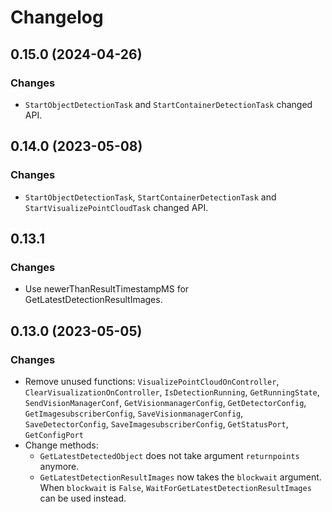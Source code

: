 # Changelog

## 0.15.0 (2024-04-26)

### Changes

- `StartObjectDetectionTask` and `StartContainerDetectionTask` changed API.

## 0.14.0 (2023-05-08)

### Changes

- `StartObjectDetectionTask`, `StartContainerDetectionTask` and `StartVisualizePointCloudTask` changed API.

## 0.13.1

### Changes

- Use newerThanResultTimestampMS for GetLatestDetectionResultImages.

## 0.13.0 (2023-05-05)

### Changes

- Remove unused functions: `VisualizePointCloudOnController`, `ClearVisualizationOnController`, `IsDetectionRunning`, `GetRunningState`, `SendVisionManagerConf`, `GetVisionmanagerConfig`, `GetDetectorConfig`, `GetImagesubscriberConfig`, `SaveVisionmanagerConfig`, `SaveDetectorConfig`, `SaveImagesubscriberConfig`, `GetStatusPort`, `GetConfigPort`
- Change methods:
  - `GetLatestDetectedObject` does not take argument `returnpoints` anymore.
  - `GetLatestDetectionResultImages` now takes the `blockwait` argument. When `blockwait` is `False`, `WaitForGetLatestDetectionResultImages` can be used instead.
